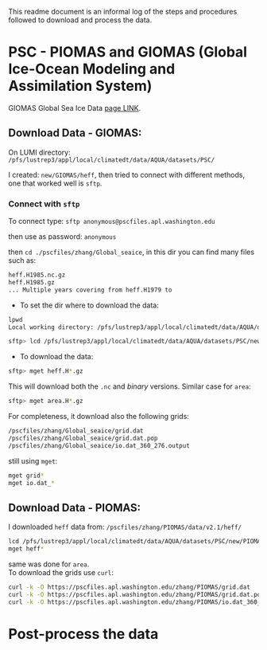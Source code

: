This readme document is an informal log of the steps and procedures followed to download and process the data.

# PSC - PIOMAS and GIOMAS (Global Ice-Ocean Modeling and Assimilation System)

GIOMAS Global Sea Ice Data [page LINK](https://psc.apl.washington.edu/zhang/Global_seaice/data.html).

## Download Data - GIOMAS:

On LUMI directory: `/pfs/lustrep3/appl/local/climatedt/data/AQUA/datasets/PSC/`

I created: `new/GIOMAS/heff`, then tried to connect with different methods, one that worked well is `sftp`.

### Connect with `sftp`

To connect type: `sftp anonymous@pscfiles.apl.washington.edu`

then use as password: `anonymous`

then `cd ./pscfiles/zhang/Global_seaice`, in this dir you can find many files such as:

```bash
heff.H1985.nc.gz  
heff.H1985.gz
... Multiple years covering from heff.H1979 to 
```

- To set the dir where to download the data:

```bash
lpwd
Local working directory: /pfs/lustrep3/appl/local/climatedt/data/AQUA/datasets/PSC/new/GIOMAS/heff

sftp> lcd /pfs/lustrep3/appl/local/climatedt/data/AQUA/datasets/PSC/new/GIOMAS/heff
```

- To download the data:

```bash
sftp> mget heff.H*.gz
```

This will download both the `.nc` and *binary* versions.
Similar case for `area`:

```bash
sftp> mget area.H*.gz
```

For completeness, it download also the following grids:

```bash
/pscfiles/zhang/Global_seaice/grid.dat  
/pscfiles/zhang/Global_seaice/grid.dat.pop  
/pscfiles/zhang/Global_seaice/io.dat_360_276.output  
```

still using `mget`:

```bash
mget grid*
mget io.dat_*
```

## Download Data - PIOMAS:

I downloaded `heff` data from: `/pscfiles/zhang/PIOMAS/data/v2.1/heff/`

```bash
lcd /pfs/lustrep3/appl/local/climatedt/data/AQUA/datasets/PSC/new/PIOMAS`  
mget heff*
```

same was done for `area`.  
To download the grids use `curl`:  

```bash
curl -k -O https://pscfiles.apl.washington.edu/zhang/PIOMAS/grid.dat
curl -k -O https://pscfiles.apl.washington.edu/zhang/PIOMAS/grid.dat.pop
curl -k -O https://pscfiles.apl.washington.edu/zhang/PIOMAS/io.dat_360_120.output
```

# Post-process the data
